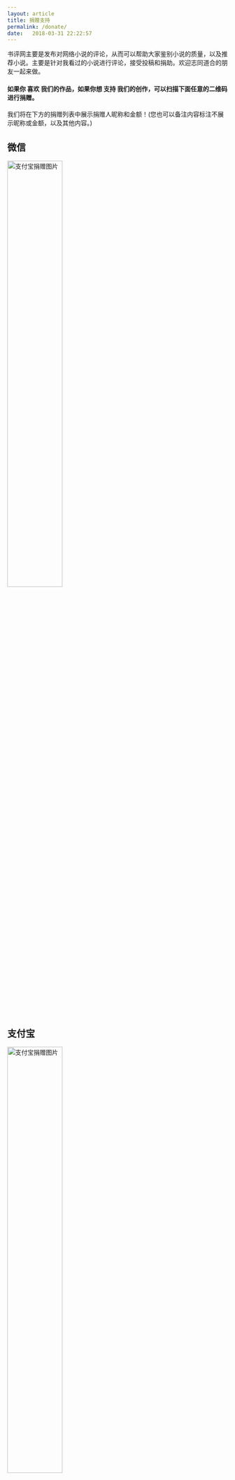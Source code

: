 ```yaml
---
layout: article
title: 捐赠支持
permalink: /donate/
date:   2018-03-31 22:22:57
---
```


书评网主要是发布对网络小说的评论，从而可以帮助大家鉴别小说的质量，以及推荐小说。主要是针对我看过的小说进行评论，接受投稿和捐助。欢迎志同道合的朋友一起来做。

#### 如果你 **喜欢** 我们的作品，如果你想 **支持** 我们的创作，可以扫描下面任意的二维码进行捐赠。
我们将在下方的捐赠列表中展示捐赠人昵称和金额！(您也可以备注内容标注不展示昵称或金额，以及其他内容。)

## 微信

<img src="{{site.url}}/images/pay/weixin1.png" alt="支付宝捐赠图片" style="width: 50%;"/>

## 支付宝

<img src="{{site.url}}/images/pay/zhifubao.png" alt="支付宝捐赠图片" style="width: 50%;"/>


## 捐赠人列表

|Id| 昵称  | 途径  |　金额　| 备注|
|-------|---------|---------|---------|---------|
|1 | XXX  | 微信  |　1.0  |   |
|2 | XXX  | 支付宝  |　1.0  |   |

### 感谢您的支持！
